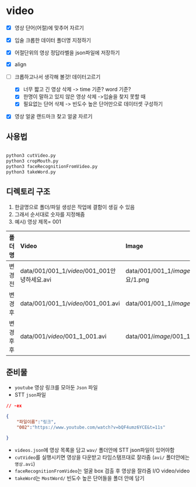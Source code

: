 # video

- [x] 영상 단어(어절)에 맞추어 자르기
- [x] 입술 크롭한 데이터 폴더명 지정하기
- [x] 어절단위의 영상 정답라벨을 json파일에 저장하기
- [x] align

- [ ] 크롭하고나서 생각해 볼것! 데이터고르기
	- [x] 너무 짧고 긴 영상 삭제 -> time 기준? word 기준?
	- [x] 한명이 말하고 있지 않은 영상 삭제 ->입술을 찾지 못할 때
	- [x] 필요없는 단어 삭제 -> 빈도수 높은 단어만으로 데이터셋 구성하기

- [x] 영상 얼굴 랜드마크 찾고 얼굴 자르기



## 사용법

```py

python3 cutVideo.py
python3 cropMouth.py
python3 faceRecognitionFromVideo.py
python3 takeWord.py
```

## 디렉토리 구조
1. 한글명으로 폴더/파일 생성은 작업에 결함이 생길 수 있음
2. 그래서 순서대로 숫자를 지정해줌
3. 예시) 영상 제목= 001

|폴더명|Video|Image|
|:---|:---|:---|
|변경전|data/001/001_1/*video*/001_001안녕하세요.avi|data/001/001_1/*image*/001_001안녕하세요/1.png|
|변경후|data/001/001_1/*video*/001_001.avi|data/001/001_1/*image*/001_1_001/1.png|
|변경후후|data/001/*video*/001_1_001.avi|data/001/*image*/001_1_001/1.png|



## 준비물
- `youtube` 영상 링크를 모아둔 `Json` 파일
- STT `json`파일

```json
// -ex

{
	"파일이름":"링크",
	"002":"https://www.youtube.com/watch?v=bQF4umz6YCE&t=11s"

}
```

- `videos.json`에 영상 목록을 담고 `wav/` 폴더안에 STT json파일이 있어야함
- `cutVideo`를 실행시키면 영상을 다운받고 타임스탬프대로 잘라줌 (`avi/` 폴더안에는 `영상.avi`)
- `faceRecognitionFromVideo`는 얼굴 box 검출 후 영상을 잘라줌 I/O video/video
- `takeWord`는 `MostWord/` 빈도수 높은 단어들을 폴더 안에 담기
